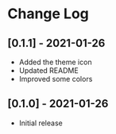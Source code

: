 # Change Log

## [0.1.1] - 2021-01-26

- Added the theme icon
- Updated README
- Improved some colors

## [0.1.0] - 2021-01-26

- Initial release
